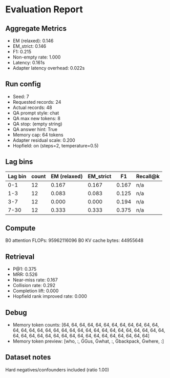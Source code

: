 # Evaluation Report

## Aggregate Metrics

- EM (relaxed): 0.146
- EM_strict: 0.146
- F1: 0.215
- Non-empty rate: 1.000
- Latency: 0.161s
- Adapter latency overhead: 0.022s

## Run config
- Seed: 7
- Requested records: 24
- Actual records: 48
- QA prompt style: chat
- QA max new tokens: 8
- QA stop: (empty string)
- QA answer hint: True
- Memory cap: 64 tokens
- Adapter residual scale: 0.200
- Hopfield: on (steps=2, temperature=0.5)

## Lag bins
| Lag bin | count | EM (relaxed) | EM_strict | F1 | Recall@k |
| ------- | ----- | ------------- | --------- | --- | -------- |
| 0-1 | 12 | 0.167 | 0.167 | 0.167 | n/a |
| 1-3 | 12 | 0.083 | 0.083 | 0.125 | n/a |
| 3-7 | 12 | 0.000 | 0.000 | 0.194 | n/a |
| 7-30 | 12 | 0.333 | 0.333 | 0.375 | n/a |

## Compute
B0 attention FLOPs: 95962116096
B0 KV cache bytes: 44955648

## Retrieval
- P@1: 0.375
- MRR: 0.526
- Near-miss rate: 0.167
- Collision rate: 0.292
- Completion lift: 0.000
- Hopfield rank improved rate: 0.000

## Debug
- Memory token counts: [64, 64, 64, 64, 64, 64, 64, 64, 64, 64, 64, 64, 64, 64, 64, 64, 64, 64, 64, 64, 64, 64, 64, 64, 64, 64, 64, 64, 64, 64, 64, 64, 64, 64, 64, 64, 64, 64, 64, 64, 64, 64, 64, 64, 64, 64, 64, 64]
- Memory token preview: [who, :, ĠGus, Ġwhat, :, Ġbackpack, Ġwhere, :]

## Dataset notes
Hard negatives/confounders included (ratio 1.00)